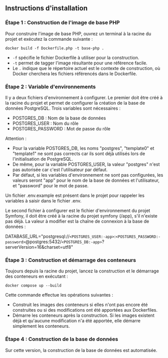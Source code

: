 ## Instructions d'installation

### Étape 1 : Construction de l'image de base PHP

Pour construire l'image de base PHP, ouvrez un terminal à la racine du projet et exécutez la commande suivante :

    docker build -f Dockerfile.php -t base-php .

- `-f` spécifie le fichier Dockerfile à utiliser pour la construction.
- `-t` permet de tagger l'image résultante pour une référence facile.
- Le `.` indique que le répertoire actuel est le contexte de construction, où Docker cherchera les fichiers référencés dans le Dockerfile.

### Étape 2 : Variable d'environnements

Il y a deux fichiers d'environnement à configurer. Le premier doit être créé à la racine du projet et permet de configurer la création de la base de données PostgreSQL. Trois variables sont nécessaires :
- POSTGRES_DB : Nom de la base de données
- POSTGRES_USER : Nom du rôle
- POSTGRES_PASSWORD : Mot de passe du rôle

Attention : 
- Pour la variable POSTGRES_DB, les noms "postgres", "template0" et "template1" ne sont pas corrects car ils sont déjà utilisés lors de l'initialisation de PostgreSQL. 
- De même, pour la variable POSTGRES_USER, la valeur "postgres" n'est pas autorisée car c'est l'utilisateur par défaut.
- Par défaut, si les variables d'environnement ne sont pas configurées, les valeurs seront "app" pour le nom de la base de données et l'utilisateur, et "password" pour le mot de passe.

Un fichier .env.example est présent dans le projet pour rappeler les variables à saisir dans le fichier .env.

Le second fichier à configurer est le fichier d'environnement du projet Symfony, il doit être créé à la racine du projet symfony (/app), s'il n'existe pas déjà.
La valeur à modifier est la chaîne de connexion à la base de données :

DATABASE_URL="postgresql://`<POSTGRES_USER:-app>`:`<POSTGRES_PASSWORD:-password>`@postgres:5432/`<POSTGRES_DB:-app>`?serverVersion=16&charset=utf8"

### Étape 3 : Construction et démarrage des conteneurs

Toujours depuis la racine du projet, lancez la construction et le démarrage des conteneurs en exécutant :

    docker compose up --build

Cette commande effectue les opérations suivantes :
- Construit les images des conteneurs si elles n'ont pas encore été construites ou si des modifications ont été apportées aux Dockerfiles.
- Démarre les conteneurs après la construction. Si les images existent déjà et qu'aucune modification n'a été apportée, elle démarre simplement les conteneurs.

### Étape 4 : Construction de la base de données

Sur cette version, la construction de la base de données est automatisée.